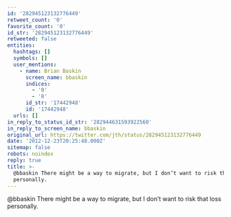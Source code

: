 ```yaml
---
id: '282945123132776449'
retweet_count: '0'
favorite_count: '0'
id_str: '282945123132776449'
retweeted: false
entities:
  hashtags: []
  symbols: []
  user_mentions:
    - name: Brian Baskin
      screen_name: bbaskin
      indices:
        - '0'
        - '8'
      id_str: '17442948'
      id: '17442948'
  urls: []
in_reply_to_status_id_str: '282944631593922560'
in_reply_to_screen_name: bbaskin
original_url: https://twitter.com/jth/status/282945123132776449
date: '2012-12-23T20:25:48.000Z'
sitemap: false
robots: noindex
reply: true
title: >-
  @bbaskin There might be a way to migrate, but I don’t want to risk that loss
  personally.
---
```


@bbaskin There might be a way to migrate, but I don’t want to risk that loss personally.